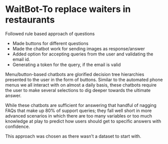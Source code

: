 # WaitBot-To replace waiters in restaurants

Followed rule based approach of questions
- Made buttons for different questions
- Made the chatbot work for sending images as response/answer
- Added option for accepting queries from the user and validating the email id. 
- Generating a token for the query, if the email is valid

Menu/button-based chatbots are glorified decision tree hierarchies presented to the user in the form of buttons. Similar to the automated phone menus we all interact with on almost a daily basis, these chatbots require the user to make several selections to dig deeper towards the ultimate answer.

While these chatbots are sufficient for answering that handful of nagging FAQs that make up 80% of support queries; they fall well short in more advanced scenarios in which there are too many variables or too much knowledge at play to predict how users should get to specific answers with confidence. 

This approach was chosen as there wasn’t a dataset to start with.
